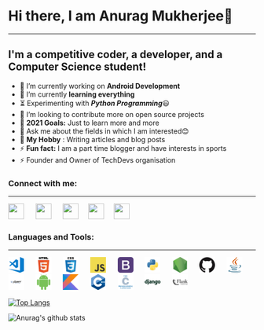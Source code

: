 # Hi there, I am Anurag Mukherjee👋

---

## I'm a competitive coder, a developer, and a Computer Science student!

<!--
**anuragmukherjee2001/anuragmukherjee2001** is a ✨ _special_ ✨ repository because its `README.md` (this file) appears on your GitHub profile.

Here are some ideas to get you started:
-->
- 🔭 I’m currently working on **Android Development**
- 🌱 I’m currently **learning everything**
- ⏳  Experimenting with ***Python Programming***😃
- 👯 I’m looking to contribute more on open source projects
- 🥅 **2021 Goals:** Just to learn more and more
- 💬 Ask me about the fields in which I am interested😊
- 💖 **My Hobby** : Writing articles and blog posts
- ⚡ **Fun fact:** I am a part time blogger and have interests in sports
- ⚡ Founder and Owner of TechDevs organisation

<!--
- 🤔 I’m looking for help with ...
-->

<!--
- 📫 How to reach me: ...
- 😄 Pronouns: ...
-->
### Connect with me:
---
[<img height="32" width="32" src="https://cdn.jsdelivr.net/npm/simple-icons@v3/icons/facebook.svg" />](https://www.facebook.com/anurag.mukherjee.75641) &nbsp; &nbsp;&nbsp; [<img height="32" width="32" src="https://cdn.jsdelivr.net/npm/simple-icons@v3/icons/quora.svg" />](https://www.quora.com/profile/Anurag-Mukherjee-43) &nbsp; &nbsp;&nbsp; [<img height="32" width="32" src="https://cdn.jsdelivr.net/npm/simple-icons@v3/icons/linkedin.svg" />](https://www.linkedin.com/in/anurag-mukherjee-373655191/) &nbsp; &nbsp;&nbsp;[<img height="32" width="32" src="https://cdn.jsdelivr.net/npm/simple-icons@v3/icons/instagram.svg" />](https://www.instagram.com/anuragmukherjee2001/) &nbsp; &nbsp;&nbsp;[<img height="32" width="32" src="https://cdn.jsdelivr.net/npm/simple-icons@v3/icons/twitter.svg" />](https://twitter.com/AnuragM24203547)



### Languages and Tools:

---

<img height="32" width="32" src="https://raw.githubusercontent.com/github/explore/80688e429a7d4ef2fca1e82350fe8e3517d3494d/topics/visual-studio-code/visual-studio-code.png" /> &nbsp; &nbsp;&nbsp; <img height="32" width="32" src="https://raw.githubusercontent.com/github/explore/80688e429a7d4ef2fca1e82350fe8e3517d3494d/topics/html/html.png" /> &nbsp; &nbsp;&nbsp; <img height="32" width="32" src="https://raw.githubusercontent.com/github/explore/80688e429a7d4ef2fca1e82350fe8e3517d3494d/topics/css/css.png" /> &nbsp; &nbsp;&nbsp; <img height="32" width="32" src="https://raw.githubusercontent.com/github/explore/80688e429a7d4ef2fca1e82350fe8e3517d3494d/topics/javascript/javascript.png" /> &nbsp; &nbsp;&nbsp; <img height="32" width="32" src="https://raw.githubusercontent.com/github/explore/80688e429a7d4ef2fca1e82350fe8e3517d3494d/topics/bootstrap/bootstrap.png" /> &nbsp; &nbsp;&nbsp; <img height="32" width="32" src="https://raw.githubusercontent.com/github/explore/80688e429a7d4ef2fca1e82350fe8e3517d3494d/topics/python/python.png" /> &nbsp; &nbsp;&nbsp; <img height="32" width="32" src="https://raw.githubusercontent.com/github/explore/80688e429a7d4ef2fca1e82350fe8e3517d3494d/topics/nodejs/nodejs.png" /> &nbsp; &nbsp;&nbsp; <img height="32" width="32" src="https://raw.githubusercontent.com/github/explore/78df643247d429f6cc873026c0622819ad797942/topics/github/github.png" /> &nbsp; &nbsp;&nbsp; <img height="32" width="32" src="https://raw.githubusercontent.com/github/explore/80688e429a7d4ef2fca1e82350fe8e3517d3494d/topics/java/java.png" /> &nbsp; &nbsp;&nbsp; <img height="32" width="32" src="https://raw.githubusercontent.com/github/explore/80688e429a7d4ef2fca1e82350fe8e3517d3494d/topics/jquery/jquery.png" /> &nbsp; &nbsp;&nbsp; <img height="32" width="32" src="https://raw.githubusercontent.com/github/explore/80688e429a7d4ef2fca1e82350fe8e3517d3494d/topics/android/android.png" /> &nbsp; &nbsp;&nbsp; <img height="32" width="32" src="https://raw.githubusercontent.com/github/explore/80688e429a7d4ef2fca1e82350fe8e3517d3494d/topics/kotlin/kotlin.png" /> &nbsp; &nbsp;&nbsp; <img height="32" width="32" src="https://raw.githubusercontent.com/github/explore/80688e429a7d4ef2fca1e82350fe8e3517d3494d/topics/cpp/cpp.png" /> &nbsp; &nbsp;&nbsp; <img height="32" width="32" src="https://raw.githubusercontent.com/github/explore/80688e429a7d4ef2fca1e82350fe8e3517d3494d/topics/c/c.png" /> &nbsp; &nbsp;&nbsp; <img height="32" width="32" src="https://raw.githubusercontent.com/github/explore/80688e429a7d4ef2fca1e82350fe8e3517d3494d/topics/django/django.png" />  &nbsp; &nbsp;&nbsp; <img height="32" width="32" src="https://raw.githubusercontent.com/github/explore/80688e429a7d4ef2fca1e82350fe8e3517d3494d/topics/flask/flask.png" />




[![Top Langs](https://github-readme-stats.vercel.app/api/top-langs/?username=anuragmukherjee2001&exclude_repo=Machine-learning-Notebooks)](https://github.com/anuragmukherjee2001/github-readme-stats)



![Anurag's github stats](https://github-readme-stats.vercel.app/api?username=anuragmukherjee2001&show_icons=true&theme=radical&hide=issues,contribs)

